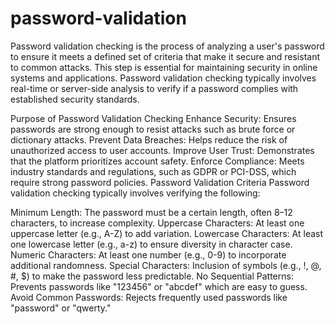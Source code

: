# password-validation

Password validation checking is the process of analyzing a user's password to ensure it meets a defined set of criteria that make it secure and resistant to common attacks. This step is essential for maintaining security in online systems and applications. Password validation checking typically involves real-time or server-side analysis to verify if a password complies with established security standards.

Purpose of Password Validation Checking
Enhance Security: Ensures passwords are strong enough to resist attacks such as brute force or dictionary attacks.
Prevent Data Breaches: Helps reduce the risk of unauthorized access to user accounts.
Improve User Trust: Demonstrates that the platform prioritizes account safety.
Enforce Compliance: Meets industry standards and regulations, such as GDPR or PCI-DSS, which require strong password policies.
Password Validation Criteria
Password validation checking typically involves verifying the following:

Minimum Length: The password must be a certain length, often 8–12 characters, to increase complexity.
Uppercase Characters: At least one uppercase letter (e.g., A-Z) to add variation.
Lowercase Characters: At least one lowercase letter (e.g., a-z) to ensure diversity in character case.
Numeric Characters: At least one number (e.g., 0-9) to incorporate additional randomness.
Special Characters: Inclusion of symbols (e.g., !, @, #, $) to make the password less predictable.
No Sequential Patterns: Prevents passwords like "123456" or "abcdef" which are easy to guess.
Avoid Common Passwords: Rejects frequently used passwords like "password" or "qwerty."

